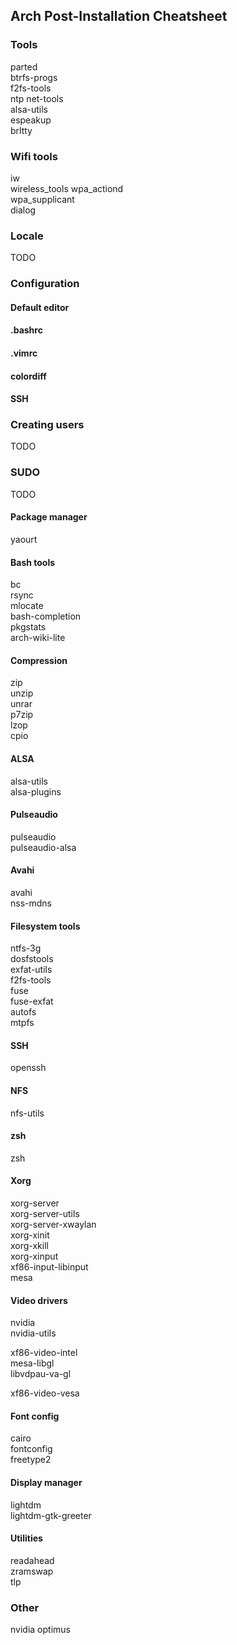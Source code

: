 ## Arch Post-Installation Cheatsheet ##

### Tools ###

parted  
btrfs-progs  
f2fs-tools  
ntp net-tools  
alsa-utils  
espeakup  
brltty  

### Wifi tools ###

iw  
wireless_tools
wpa_actiond  
wpa_supplicant  
dialog

### Locale ###

TODO

### Configuration  ###

#### Default editor ####
#### .bashrc ####
#### .vimrc ####
#### colordiff ####
#### SSH  ####

### Creating users ###

TODO

### SUDO  ###

TODO

#### Package manager ####

yaourt

#### Bash tools ####

bc  
rsync  
mlocate  
bash-completion  
pkgstats  
arch-wiki-lite  

#### Compression ####

zip  
unzip  
unrar  
p7zip  
lzop  
cpio  

#### ALSA ####

alsa-utils  
alsa-plugins  

#### Pulseaudio ####

pulseaudio  
pulseaudio-alsa  

#### Avahi ####

avahi  
nss-mdns  

#### Filesystem tools ####

ntfs-3g  
dosfstools  
exfat-utils  
f2fs-tools  
fuse  
fuse-exfat  
autofs  
mtpfs  

#### SSH ####

openssh  

#### NFS ####

nfs-utils  

#### zsh ####

zsh  

#### Xorg ####

xorg-server  
xorg-server-utils  
xorg-server-xwaylan  
xorg-xinit  
xorg-xkill  
xorg-xinput  
xf86-input-libinput  
mesa  

#### Video drivers ####

nvidia  
nvidia-utils  

xf86-video-intel  
mesa-libgl  
libvdpau-va-gl  

xf86-video-vesa  

#### Font config ####

cairo  
fontconfig  
freetype2  

#### Display manager ####

lightdm  
lightdm-gtk-greeter

#### Utilities ####

readahead  
zramswap  
tlp  

### Other  ###

nvidia optimus  
